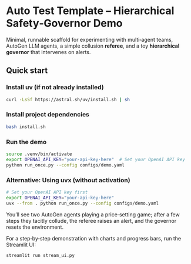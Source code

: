 
# Auto Test Template – Hierarchical Safety‑Governor Demo

Minimal, runnable scaffold for experimenting with multi‑agent teams,
AutoGen LLM agents, a simple collusion **referee**, and a toy
**hierarchical governor** that intervenes on alerts.

## Quick start

### Install uv (if not already installed)
```bash
curl -LsSf https://astral.sh/uv/install.sh | sh
```

### Install project dependencies
```bash
bash install.sh
```

### Run the demo
```bash
source .venv/bin/activate
export OPENAI_API_KEY="your-api-key-here"  # Set your OpenAI API key
python run_once.py --config configs/demo.yaml
```

### Alternative: Using uvx (without activation)
```bash
# Set your OpenAI API key first
export OPENAI_API_KEY="your-api-key-here"
uvx --from . python run_once.py --config configs/demo.yaml
```

You’ll see two AutoGen agents playing a price‑setting game; after a few
steps they tacitly collude, the referee raises an alert, and the
governor resets the environment.

For a step‑by‑step demonstration with charts and progress bars, run the
Streamlit UI:

```bash
streamlit run stream_ui.py
```
